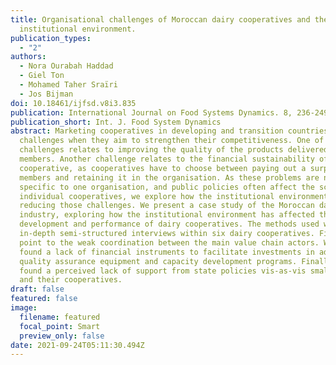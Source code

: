 ```yaml
---
title: Organisational challenges of Moroccan dairy cooperatives and the
  institutional environment.
publication_types:
  - "2"
authors:
  - Nora Ourabah Haddad
  - Giel Ton
  - Mohamed Taher Sraïri
  - Jos Bijman
doi: 10.18461/ijfsd.v8i3.835
publication: International Journal on Food Systems Dynamics. 8, 236-249.
publication_short: Int. J. Food System Dynamics
abstract: Marketing cooperatives in developing and transition countries face
  challenges when they aim to strengthen their competitiveness. One of these
  challenges relates to improving the quality of the products delivered by their
  members. Another challenge relates to the financial sustainability of the
  cooperative, as cooperatives have to choose between paying out a surplus to
  members and retaining it in the organisation. As these problems are not
  specific to one organisation, and public policies often affect the scope for
  individual cooperatives, we explore how the institutional environment helps in
  reducing those challenges. We present a case study of the Moroccan dairy
  industry, exploring how the institutional environment has affected the
  development and performance of dairy cooperatives. The methods used were
  in-depth semi-structured interviews within six dairy cooperatives. Findings
  point to the weak coordination between the main value chain actors. We also
  found a lack of financial instruments to facilitate investments in adequate
  quality assurance equipment and capacity development programs. Finally, we
  found a perceived lack of support from state policies vis-as-vis smallholders
  and their cooperatives.
draft: false
featured: false
image:
  filename: featured
  focal_point: Smart
  preview_only: false
date: 2021-09-24T05:11:30.494Z
---
```

